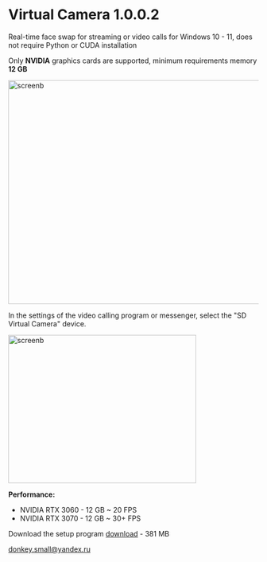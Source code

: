 # Virtual Camera 1.0.0.2

Real-time face swap for streaming or video calls for Windows 10 - 11, does not require Python or CUDA installation

Only <b>NVIDIA</b> graphics cards are supported, minimum requirements memory <b>12 GB</b>

<img width="532" height="450" alt="screenb" src="https://github.com/user-attachments/assets/bfa15f38-6952-4c0e-8e71-d2ca1b580bd7" />

<b> </b>
 
In the settings of the video calling program or messenger, select the "SD Virtual Camera" device.

<img width="378" height="298" alt="screenb" src="https://github.com/user-attachments/assets/4c01a39d-62b3-4b13-b9c8-384263c74a08"/>

<b> </b>

<b>Performance:</b> 
<ul>
  <li>NVIDIA RTX 3060 - 12 GB ~ 20 FPS</li>
  <li>NVIDIA RTX 3070 - 12 GB ~ 30+ FPS</li>
</ul>

Download the setup program <a href="https://www.smalldonkey.net/vcamera_setup.exe">download</a> - 381 МB

donkey.small@yandex.ru
